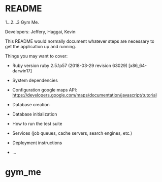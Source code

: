 # README
1...2...3 Gym Me.

Developers: Jeffery, Haggai, Kevin

This README would normally document whatever steps are necessary to get the
application up and running.

Things you may want to cover:

* Ruby version
    ruby 2.5.1p57 (2018-03-29 revision 63029) [x86_64-darwin17]
* System dependencies

* Configuration
google maps API: https://developers.google.com/maps/documentation/javascript/tutorial

* Database creation

* Database initialization

* How to run the test suite

* Services (job queues, cache servers, search engines, etc.)

* Deployment instructions

* ...
# gym_me
